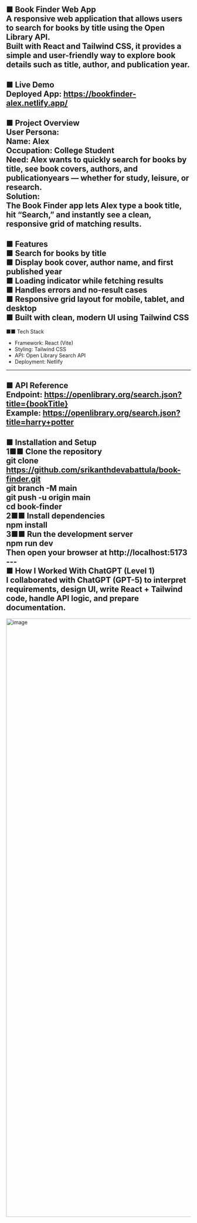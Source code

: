 ■ Book Finder Web App<br/>
A responsive web application that allows users to search for books by title using the Open Library API.<br/>
Built with React and Tailwind CSS, it provides a simple and user-friendly way to explore book details such as title, author, and publication year.<br/>
---
■ Live Demo<br/>
Deployed App: https://bookfinder-alex.netlify.app/
<br/>
---
■ Project Overview<br/>
User Persona:<br/>
Name: Alex<br/>
Occupation: College Student<br/>
Need: Alex wants to quickly search for books by title, see book covers, authors, and publicationyears — whether for study, leisure, or research.<br/>
Solution:<br/>
The Book Finder app lets Alex type a book title, hit “Search,” and instantly see a clean, responsive grid of matching results.<br/>
---
■ Features<br/>
■ Search for books by title<br/>
■ Display book cover, author name, and first published year<br/>
■ Loading indicator while fetching results<br/>
■ Handles errors and no-result cases<br/>
■ Responsive grid layout for mobile, tablet, and desktop<br/>
■ Built with clean, modern UI using Tailwind CSS<br/>
---
■■ Tech Stack<br/>
- Framework: React (Vite)<br/>
- Styling: Tailwind CSS<br/>
- API: Open Library Search API<br/>
- Deployment: Netlify<br/>
---
■ API Reference<br/>
Endpoint: https://openlibrary.org/search.json?title={bookTitle}<br/>
Example: https://openlibrary.org/search.json?title=harry+potter<br/>
---
■ Installation and Setup<br/>
1■■ Clone the repository<br/>
git clone https://github.com/srikanthdevabattula/book-finder.git<br/>
git branch -M main<br/>
git push -u origin main<br/>
cd book-finder<br/>
2■■ Install dependencies<br/>
npm install<br/>
3■■ Run the development server<br/>
npm run dev<br/>
Then open your browser at http://localhost:5173<br/>
---<br/>
■ How I Worked With ChatGPT (Level 1)<br/>
I collaborated with ChatGPT (GPT-5) to interpret requirements, design UI, write React + Tailwind code, handle API logic, and prepare documentation.<br/>
---
<img width="3157" height="1630" alt="image" src="https://github.com/user-attachments/assets/17ed08f1-12f7-4cb0-a6b0-e87f194df386" />

